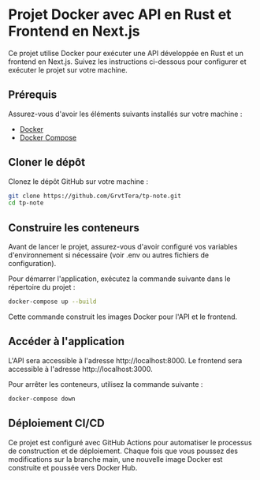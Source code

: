 # Projet Docker avec API en Rust et Frontend en Next.js

Ce projet utilise Docker pour exécuter une API développée en Rust et un frontend en Next.js. Suivez les instructions ci-dessous pour configurer et exécuter le projet sur votre machine.

## Prérequis

Assurez-vous d'avoir les éléments suivants installés sur votre machine :

- [Docker](https://docs.docker.com/get-docker/)
- [Docker Compose](https://docs.docker.com/compose/install/)

## Cloner le dépôt

Clonez le dépôt GitHub sur votre machine :

```bash
git clone https://github.com/GrvtTera/tp-note.git
cd tp-note
```
## Construire les conteneurs

Avant de lancer le projet, assurez-vous d'avoir configuré vos variables d'environnement si nécessaire (voir .env ou autres fichiers de configuration).

Pour démarrer l'application, exécutez la commande suivante dans le répertoire du projet :

```bash
docker-compose up --build
```
Cette commande construit les images Docker pour l'API et le frontend.


## Accéder à l'application

L'API sera accessible à l'adresse http://localhost:8000.
Le frontend sera accessible à l'adresse http://localhost:3000.


Pour arrêter les conteneurs, utilisez la commande suivante :
```bash
docker-compose down
```
## Déploiement CI/CD
Ce projet est configuré avec GitHub Actions pour automatiser le processus de construction et de déploiement. Chaque fois que vous poussez des modifications sur la branche main, une nouvelle image Docker est construite et poussée vers Docker Hub.


